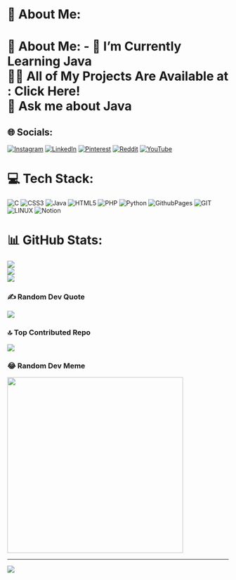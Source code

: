 # 💫 About Me:
# 💫 About Me: - 🌱 I’m Currently Learning **Java**<br>👨‍💻 All of My Projects Are Available at : Click Here!<br>💬 Ask me about Java


## 🌐 Socials:
[![Instagram](https://img.shields.io/badge/Instagram-%23E4405F.svg?logo=Instagram&logoColor=white)](https://instagram.com/aryan.kaushik.kx) [![LinkedIn](https://img.shields.io/badge/LinkedIn-%230077B5.svg?logo=linkedin&logoColor=white)](https://linkedin.com/in/aryan-kaushik-b6352824a) [![Pinterest](https://img.shields.io/badge/Pinterest-%23E60023.svg?logo=Pinterest&logoColor=white)](https://pinterest.com/aryan29kaushik) [![Reddit](https://img.shields.io/badge/Reddit-%23FF4500.svg?logo=Reddit&logoColor=white)](https://reddit.com/user/Vourer1) [![YouTube](https://img.shields.io/badge/YouTube-%23FF0000.svg?logo=YouTube&logoColor=white)](https://youtube.com/@gamingportableone1961) 

# 💻 Tech Stack:
![C](https://img.shields.io/badge/c-%2300599C.svg?style=for-the-badge&logo=c&logoColor=white) ![CSS3](https://img.shields.io/badge/css3-%231572B6.svg?style=for-the-badge&logo=css3&logoColor=white) ![Java](https://img.shields.io/badge/java-%23ED8B00.svg?style=for-the-badge&logo=openjdk&logoColor=white) ![HTML5](https://img.shields.io/badge/html5-%23E34F26.svg?style=for-the-badge&logo=html5&logoColor=white) ![PHP](https://img.shields.io/badge/php-%23777BB4.svg?style=for-the-badge&logo=php&logoColor=white) ![Python](https://img.shields.io/badge/python-3670A0?style=for-the-badge&logo=python&logoColor=ffdd54) ![GithubPages](https://img.shields.io/badge/github%20pages-121013?style=for-the-badge&logo=github&logoColor=white) ![GIT](https://img.shields.io/badge/Git-fc6d26?style=for-the-badge&logo=git&logoColor=white) ![LINUX](https://img.shields.io/badge/Linux-FCC624?style=for-the-badge&logo=linux&logoColor=black) ![Notion](https://img.shields.io/badge/Notion-%23000000.svg?style=for-the-badge&logo=notion&logoColor=white)
# 📊 GitHub Stats:
![](https://github-readme-stats.vercel.app/api?username=aryannax&theme=dark&hide_border=false&include_all_commits=true&count_private=true)<br/>
![](https://github-readme-streak-stats.herokuapp.com/?user=aryannax&theme=dark&hide_border=false)<br/>
![](https://github-readme-stats.vercel.app/api/top-langs/?username=aryannax&theme=dark&hide_border=false&include_all_commits=true&count_private=true&layout=compact)

### ✍️ Random Dev Quote
![](https://quotes-github-readme.vercel.app/api?type=horizontal&theme=radical)

### 🔝 Top Contributed Repo
![](https://github-contributor-stats.vercel.app/api?username=aryannax&limit=5&theme=dark&combine_all_yearly_contributions=true)

### 😂 Random Dev Meme
<img src='https://randommeme-five.vercel.app/' style="height: 400px;"/>

---
[![](https://visitcount.itsvg.in/api?id=aryannax&icon=0&color=0)](https://visitcount.itsvg.in)

<!-- Proudly created with GPRM ( https://gprm.itsvg.in ) -->

